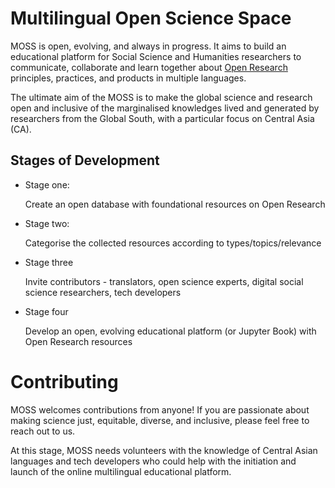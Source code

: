 # Multilingual Open Science Space

MOSS is open, evolving, and always in progress. It aims to build an educational platform for Social Science and Humanities researchers to communicate, collaborate and learn together about [Open Research](https://the-turing-way.netlify.app/reproducible-research/open.html) principles, practices, and products in multiple languages. 

The ultimate aim of the MOSS is to make the global science and research open and inclusive of the marginalised knowledges lived and generated by researchers from the Global South, with a particular focus on Central Asia (CA).

## Stages of Development 

- Stage one: 
   
  Create an open database with foundational resources on Open Research 

- Stage two: 

  Categorise the collected resources according to types/topics/relevance 

- Stage three 

  Invite contributors - translators, open science experts, digital social science researchers, tech developers 

- Stage four 

  Develop an open, evolving educational platform (or Jupyter Book) with Open Research resources 
 
# Contributing 
  
MOSS welcomes contributions from anyone! If you are passionate about making science just, equitable, diverse, and inclusive, please feel free to reach out to us. 

At this stage, MOSS needs volunteers with the knowledge of Central Asian languages and tech developers who could help with the initiation and launch of the online multilingual educational platform. 
 
  
  
